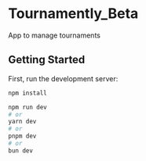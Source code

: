 # Tournamently_Beta
App to manage tournaments



## Getting Started

First, run the development server:
```bash
npm install
```

```bash
npm run dev
# or
yarn dev
# or
pnpm dev
# or
bun dev
```

